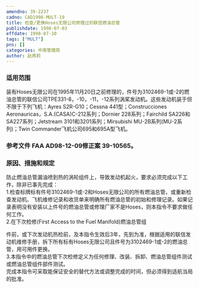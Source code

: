 ```yaml
---
amendno: 39-2237  
cadno: CAD1998-MULT-19  
title: 检查/更换Hoses无限公司修理过的联信燃油总管  
publishdate: 1998-07-03  
effdate: 1998-07-10  
tags: ["MULT"]  
pns: []  
categories: 中南管理局  
author: 赵燕莉  
---
```

  
### 适用范围  
装有Hoses无限公司在1995年11月20日之前修理的，件号为3102469-1或-2的燃油总管的联信公司TPE331-8，-10，-11，-12系列涡桨发动机。这些发动机装于但不限于下列飞机：Ayres S2R-G10；Cessna 441型；Construcciones Aeronauricas，S.A.(CASA)C-212系列；Dornier 228系列；Fairchild SA226和SA227系列；Jetstream 3101和3201系列；Mirsubishi MU-2B系列(MU-2系列)；Twin Commander飞机公司695和695A型飞机。  
  
<!--more-->  
### 参考文件    FAA AD98-12-09修正案 39-10565。  
  
### 原因、措施和规定  
防止燃油总管漏油喷到热的涡轮组件上，导致发动机起火，要求必须完成以下工作，除非已事先完成：  
    1.检查标牌标有件号3102469-1或-2和Hoses无限公司的所有燃油总管，或重新检查发动机、飞机维修记录和收货单来明确所有燃油总管的初始和修理记录。如果记录表明没有安装以上件号的燃油总管或修理厂家不是Hoses，则本指令不要求做任何工作。  
    2.在下次检修(First Access to the Fuel Manifold)燃油总管组  
      
件前，或下次发动机热检前，及本指令生效后3年，先到为准，根据适用的联信发动机维修手册，拆下所有标有Hoses无限公司且件号为3102469-1或-2的燃油总管，用可用件更换。  
    3.本指令中的燃油总管下次检修定义为任何修理、改装、拆卸、燃油总管组件测试或燃油总管组件部件测试。  
    完成本指令可采取能保证安全的替代方法或调整完成的时间，但必须得到适航当局的批准。  
